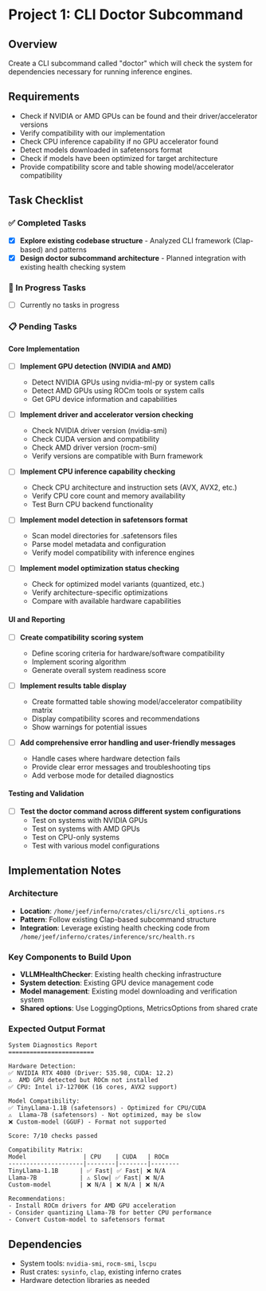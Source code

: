 # Project 1: CLI Doctor Subcommand

## Overview
Create a CLI subcommand called "doctor" which will check the system for dependencies necessary for running inference engines.

## Requirements
- Check if NVIDIA or AMD GPUs can be found and their driver/accelerator versions
- Verify compatibility with our implementation  
- Check CPU inference capability if no GPU accelerator found
- Detect models downloaded in safetensors format
- Check if models have been optimized for target architecture
- Provide compatibility score and table showing model/accelerator compatibility

## Task Checklist

### ✅ Completed Tasks
- [x] **Explore existing codebase structure** - Analyzed CLI framework (Clap-based) and patterns
- [x] **Design doctor subcommand architecture** - Planned integration with existing health checking system

### 🔄 In Progress Tasks
- [ ] Currently no tasks in progress

### 📋 Pending Tasks

#### Core Implementation
- [ ] **Implement GPU detection (NVIDIA and AMD)**
  - Detect NVIDIA GPUs using nvidia-ml-py or system calls
  - Detect AMD GPUs using ROCm tools or system calls  
  - Get GPU device information and capabilities

- [ ] **Implement driver and accelerator version checking**
  - Check NVIDIA driver version (nvidia-smi)
  - Check CUDA version and compatibility
  - Check AMD driver version (rocm-smi)
  - Verify versions are compatible with Burn framework

- [ ] **Implement CPU inference capability checking**  
  - Check CPU architecture and instruction sets (AVX, AVX2, etc.)
  - Verify CPU core count and memory availability
  - Test Burn CPU backend functionality

- [ ] **Implement model detection in safetensors format**
  - Scan model directories for .safetensors files
  - Parse model metadata and configuration
  - Verify model compatibility with inference engines

- [ ] **Implement model optimization status checking**
  - Check for optimized model variants (quantized, etc.)
  - Verify architecture-specific optimizations
  - Compare with available hardware capabilities

#### UI and Reporting
- [ ] **Create compatibility scoring system**
  - Define scoring criteria for hardware/software compatibility
  - Implement scoring algorithm
  - Generate overall system readiness score

- [ ] **Implement results table display**
  - Create formatted table showing model/accelerator compatibility matrix
  - Display compatibility scores and recommendations
  - Show warnings for potential issues

- [ ] **Add comprehensive error handling and user-friendly messages**
  - Handle cases where hardware detection fails
  - Provide clear error messages and troubleshooting tips
  - Add verbose mode for detailed diagnostics

#### Testing and Validation
- [ ] **Test the doctor command across different system configurations**
  - Test on systems with NVIDIA GPUs
  - Test on systems with AMD GPUs  
  - Test on CPU-only systems
  - Test with various model configurations

## Implementation Notes

### Architecture
- **Location**: `/home/jeef/inferno/crates/cli/src/cli_options.rs`
- **Pattern**: Follow existing Clap-based subcommand structure
- **Integration**: Leverage existing health checking code from `/home/jeef/inferno/crates/inference/src/health.rs`

### Key Components to Build Upon
- **VLLMHealthChecker**: Existing health checking infrastructure
- **System detection**: Existing GPU device management code
- **Model management**: Existing model downloading and verification system
- **Shared options**: Use LoggingOptions, MetricsOptions from shared crate

### Expected Output Format
```
System Diagnostics Report
========================

Hardware Detection:
✅ NVIDIA RTX 4080 (Driver: 535.98, CUDA: 12.2)
⚠️  AMD GPU detected but ROCm not installed
✅ CPU: Intel i7-12700K (16 cores, AVX2 support)

Model Compatibility:
✅ TinyLlama-1.1B (safetensors) - Optimized for CPU/CUDA
⚠️  Llama-7B (safetensors) - Not optimized, may be slow
❌ Custom-model (GGUF) - Format not supported

Score: 7/10 checks passed

Compatibility Matrix:
Model                | CPU    | CUDA   | ROCm
---------------------|--------|--------|--------
TinyLlama-1.1B      | ✅ Fast| ✅ Fast| ❌ N/A
Llama-7B            | ⚠️ Slow| ✅ Fast| ❌ N/A
Custom-model        | ❌ N/A | ❌ N/A | ❌ N/A

Recommendations:
- Install ROCm drivers for AMD GPU acceleration
- Consider quantizing Llama-7B for better CPU performance
- Convert Custom-model to safetensors format
```

## Dependencies
- System tools: `nvidia-smi`, `rocm-smi`, `lscpu`
- Rust crates: `sysinfo`, `clap`, existing inferno crates
- Hardware detection libraries as needed